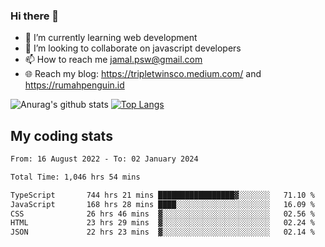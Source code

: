 ### Hi there 👋

<!--
**padepokanpenguin/padepokanpenguin** is a ✨ _special_ ✨ repository because its `README.md` (this file) appears on your GitHub profile.
-->

- 🌱 I’m currently learning  web development
- 👯 I’m looking to collaborate on javascript developers
- 📫 How to reach me jamal.psw@gmail.com
- 🌐 Reach my blog:
   https://tripletwinsco.medium.com/ and
   https://rumahpenguin.id

![Anurag's github stats](https://github-readme-stats.vercel.app/api?username=padepokanpenguin&count_private=true&disable_animations=false&show_icons=true&theme=default)
[![Top Langs](https://github-readme-stats.vercel.app/api/top-langs/?username=padepokanpenguin&theme=default&layout=compact)](https://github.com/padepokanpenguin)

## My coding stats

<!--START_SECTION:waka-->

```txt
From: 16 August 2022 - To: 02 January 2024

Total Time: 1,046 hrs 54 mins

TypeScript       744 hrs 21 mins █████████████████▓░░░░░░░   71.10 %
JavaScript       168 hrs 28 mins ████░░░░░░░░░░░░░░░░░░░░░   16.09 %
CSS              26 hrs 46 mins  ▓░░░░░░░░░░░░░░░░░░░░░░░░   02.56 %
HTML             23 hrs 29 mins  ▓░░░░░░░░░░░░░░░░░░░░░░░░   02.24 %
JSON             22 hrs 23 mins  ▓░░░░░░░░░░░░░░░░░░░░░░░░   02.14 %
```

<!--END_SECTION:waka-->


